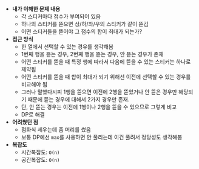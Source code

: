 * **내가 이해한 문제 내용**
  * 각 스티커마다 점수가 부여되어 있음
  * 하나의 스티커를 뜯으면 상/하/좌/우의 스티커가 같이 뜯김
  * 어떤 스티커들을 뜯어야 그 점수의 합이 최대가 되는가?
* **접근 방식**
  * 한 열에서 선택할 수 있는 경우를 생각해봄
  * 1번째 행을 뜯는 경우, 2번째 행을 뜯는 경우, 안 뜯는 경우가 존재
  * 어떤 스티커를 뜯을 때 특정 행에 따라서 다음에 뜯을 수 있는 스티커는 하나로 제약됨
  * 어떤 스티커를 뜯을 때 합이 최대가 되기 위해선 이전에 선택할 수 있는 경우를 비교해야 됨
  * 그러나 말했다시피 1행을 뜯으면 이전에 2행을 뜯었거나 안 뜯은 경우만 해당되기 때문에 뜯는 경우에 대해서 2가지 경우만 존재.
  * 단, 안 뜯는 경우는 이전에 1행이나 2행을 뜯을 수 있으므로 그렇게 비교
  * DP로 해결
* **어려웠던 점**
  * 점화식 세우는데 좀 머리를 썼음
  * 보통 DP에선 `max`를 사용하면 안 풀리는데 이건 풀려서 정당성도 생각해봄
* **복잡도**
  * 시간복잡도: `O(n)`
  * 공간복잡도: `O(n)`